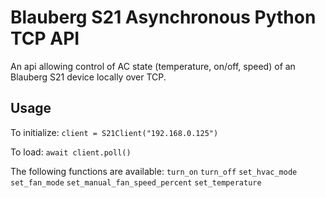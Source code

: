 # Blauberg S21 Asynchronous Python TCP API
An api allowing control of AC state (temperature, on/off, speed) of an Blauberg S21 device locally over TCP.

## Usage
To initialize:
`client = S21Client("192.168.0.125")`

To load:
`await client.poll()`

The following functions are available:
`turn_on`
`turn_off`
`set_hvac_mode`
`set_fan_mode`
`set_manual_fan_speed_percent`
`set_temperature`
